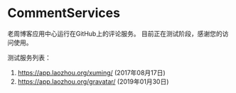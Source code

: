# CommentServices
老周博客应用中心运行在GitHub上的评论服务。
目前正在测试阶段，感谢您的访问使用。

测试服务列表：
1. https://app.laozhou.org/xuming/ (2017年08月17日)
2. https://app.laozhou.org/gravatar/ (2019年01月30日)

